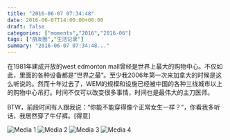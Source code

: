 ```yaml
---
title: "2016-06-07 07:34:48"
date: 2016-06-07T14:00:00+08:00
draft: false
categories: ["moments","2016","2016-06"]
tags: ["朋友圈","生活记录"]
summary: "2016-06-07 07:34:48..."
---
```


在1981年建成开放的west edmonton mall曾经是世界上最大的购物中心。不仅如此，里面的各种设备都是“世界之最”。至少我2006年第一次来加拿大的时候是这么听说的。然而十年过去了，WEM的规模和设施已经被中国的各种三线城市以上的购物中心吊打。时间不仅可以改变很多事情，时间也是最伟大的主刀医师。

BTW，前段时间有人跟我说：“你能不能穿得像个正常女生一样？”，你看我多听话，我居然穿了牛仔裤。[得意]

![Media 1](/Moments/photos/2016-06-07/201606070734480.jpg)
![Media 2](/Moments/photos/2016-06-07/201606070734481.jpg)
![Media 3](/Moments/photos/2016-06-07/201606070734482.jpg)
![Media 4](/Moments/photos/2016-06-07/201606070734483.jpg)

